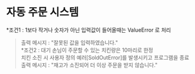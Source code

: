 

자동 주문 시스템   
===

*조건1 : 1보다 작거나 숫자가 아닌 입력값이 들어올때는 ValueError 로 처리   
>출력 메시지 : "잘못된 값을 입력하였습니다."   
*조건2 : 대기 손님이 주문할 수 있는 치킨량은 10마리로 한정    
>치킨 소진 시 사용자 정의 예러[SoldOutError]를 발생시키고 프로그램을 종료    
>출력 메시지 : "재고가 소진되어 더 이상 주문을 받지 않습니다."

